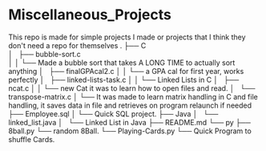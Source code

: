 # Miscellaneous_Projects

This repo is made for simple projects I made or projects that I think they don't need a repo for themselves
.
├── C  
│   ├── bubble-sort.c  
│   │      └──  Made a bubble sort that takes A LONG TIME to actually sort anything
│   ├── finalGPAcal2.c
│   │        └── a GPA cal for first year, works perfectly
│   ├── linked-lists-task.c
│   │         └── Linked Lists in C
│   ├── ncat.c
│   │     └── new Cat it was to learn how to open files and read.
│   └── transpose-matrix.c 
│        └── It was made to learn matrix handling in C and file handling, it saves data in file and retrieves on program relaunch if needed
├── Employee.sql
│     └── Quick SQL project.
├── Java
│   └── linked_list.java
│           └── Linked List in Java
├── README.md
└── py
    ├── 8ball.py
            └── random 8Ball.
    └── Playing-Cards.py
            └── Quick Program to shuffle Cards.
